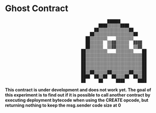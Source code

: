 # Ghost Contract

                                                   ██████
                                               ████▒▒▒▒▒▒████
                                             ██▒▒▒▒▒▒▒▒▒▒▒▒▒▒██
                                           ██▒▒▒▒▒▒▒▒▒▒▒▒▒▒▒▒▒▒██
                                         ██▒▒▒▒▒▒▒▒    ▒▒▒▒▒▒▒▒
                                         ██▒▒▒▒▒▒  ▒▒▓▓▒▒▒▒▒▒  ▓▓▓▓
                                         ██▒▒▒▒▒▒  ▒▒▓▓▒▒▒▒▒▒  ▒▒▓▓
                                       ██▒▒▒▒▒▒▒▒▒▒    ▒▒▒▒▒▒▒▒    ██
                                       ██▒▒▒▒▒▒▒▒▒▒▒▒▒▒▒▒▒▒▒▒▒▒▒▒▒▒██
                                       ██▒▒▒▒▒▒▒▒▒▒▒▒▒▒▒▒▒▒▒▒▒▒▒▒▒▒██
                                       ██▒▒▒▒▒▒▒▒▒▒▒▒▒▒▒▒▒▒▒▒▒▒▒▒▒▒██
                                       ██▒▒▒▒▒▒▒▒▒▒▒▒▒▒▒▒▒▒▒▒▒▒▒▒▒▒██
                                       ██▒▒██▒▒▒▒▒▒██▒▒▒▒▒▒▒▒██▒▒▒▒██
                                       ████  ██▒▒██  ██▒▒▒▒██  ██▒▒██
                                       ██      ██      ████      ████

**This contract is under development and does not work yet. The goal of this experiment is to find out if it is possible to call another contract by executing deployment bytecode when using the CREATE opcode, but returning nothing to keep the msg.sender code size at 0**

